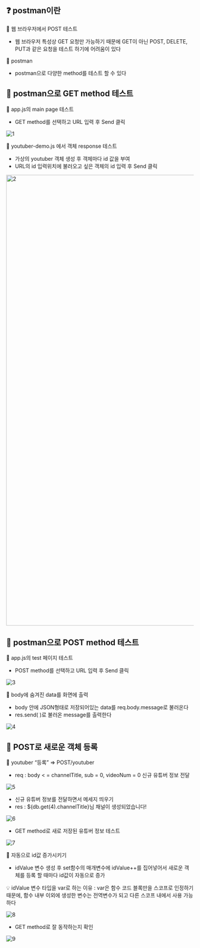 ## ❓ postman이란

🔸 웹 브라우저에서 POST  테스트

- 웹 브라우저 특성상 GET 요청만 가능하기 때문에 GET이 아닌 POST, DELETE, PUT과 같은 요청을 테스트 하기에 어려움이 있다

🔸 postman

- postman으로 다양한 method를 테스트 할 수 있다

## 📌 postman으로 GET method 테스트

🔸 app.js의 main page 테스트

- GET method를 선택하고 URL 입력 후 Send 클릭

![1](https://github.com/HarryKim24/Youtuber-register/assets/134269606/b79c8d65-5b0a-4124-8d17-01f97a1e65f8)

🔸 youtuber-demo.js 에서  객체 response 테스트

- 가상의 youtuber 객체 생성 후 객체마다 id 값을 부여
- URL의 id 입력위치에 불러오고 싶은 객체의 id 입력 후 Send 클릭

<img width="1211" alt="2" src="https://github.com/HarryKim24/Youtuber-register/assets/134269606/9d80d89b-60e7-4472-b95b-33fafc4c53ff">

## 📌 postman으로 POST method 테스트

🔸 app.js의 test 페이지 테스트

- POST method를 선택하고  URL 입력 후 Send 클릭

![3](https://github.com/HarryKim24/Youtuber-register/assets/134269606/727767f2-78c1-4955-9d92-36926f02de6c)

🔸 body에 숨겨진 data를 화면에 출력

- body 안에 JSON형태로 저장되어있는 data를  req.body.message로 불러온다
- res.send( )로 불러온 message를 출력한다

![4](https://github.com/HarryKim24/Youtuber-register/assets/134269606/b09bb8cd-76fb-4994-ae4f-7911d3af1ac4)

## 📌 POST로 새로운 객체 등록

🔸 youtuber “등록” ⇒ POST/youtuber

- req : body < = channelTitle, sub = 0, videoNum = 0 신규 유튜버 정보 전달

![5](https://github.com/HarryKim24/Youtuber-register/assets/134269606/6e2e42ce-c42d-4ff3-a4bb-94918cdf9222)

- 신규 유튜버 정보를 전달하면서 메세지 띄우기
- res : ${db.get(4).channelTitle}님 채널이 생성되었습니다!

![6](https://github.com/HarryKim24/Youtuber-register/assets/134269606/d331c004-ee79-4e2b-b7ad-410fad3ec248)

- GET method로 새로 저장된 유튜버 정보 테스트

![7](https://github.com/HarryKim24/Youtuber-register/assets/134269606/847d7938-d3ab-469c-9cfc-8216e416b827)

🔸 자동으로 id값 증가시키기

- idValue 변수 생성 후 set함수의 매개변수에 idValue++를 집어넣어서 새로운 객체를 등록 할 때마다 id값이 자동으로 증가

💡 idValue 변수 타입을 var로 하는 이유 : var은 함수 코드 블록만을 스코프로 인정하기 때문에, 함수 내부 이외에 생성한 변수는 전역변수가 되고 다른 스코프 내에서 사용 가능하다

![8](https://github.com/HarryKim24/Youtuber-register/assets/134269606/ebb91b47-2114-4b5e-8d0e-995db127cc22)

- GET method로 잘 동작하는지 확인

![9](https://github.com/HarryKim24/Youtuber-register/assets/134269606/fd62013d-e284-4518-831c-d231bf58d14c)
